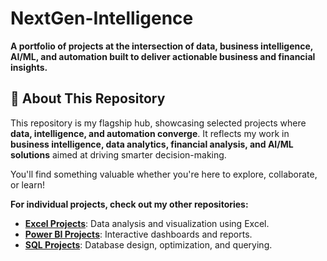 # NextGen-Intelligence  

**A portfolio of projects at the intersection of data, business intelligence, AI/ML, and automation built to deliver actionable business and financial insights.** 
  
## 🌟 **About This Repository**  
This repository is my flagship hub, showcasing selected projects where **data, intelligence, and automation converge**. It reflects my work in **business intelligence, data analytics, financial analysis, and AI/ML solutions** aimed at driving smarter decision-making.  

You'll find something valuable whether you're here to explore, collaborate, or learn!  

 **For individual projects, check out my other repositories:**

- **[Excel Projects](https://github.com/yahyakhan98/Excel-Projects.git)**: Data analysis and visualization using Excel.  
- **[Power BI Projects](https://github.com/yahyakhan98/Power-BI-Dashbords.git)**: Interactive dashboards and reports.  
- **[SQL Projects](https://github.com/yahyakhan98/Sql-Projects.git)**: Database design, optimization, and querying.


